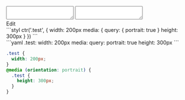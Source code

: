 <div data-size="200" class="code-cont" data-example="portrait">
    <div class="code">
        <div class="code-wrap">
            <textarea id="stylus"></textarea>
            <textarea id="css"></textarea>
            <div class="edit-code">
                <span>Edit</span>
            </div>
        </div>
    </div>
</div>


<div data-size="200" data-examples="stylus"></div>
```styl
ctr('.test', {
  width: 200px
  media: {
    query: {
      portrait: true
    }
    height: 300px
  }
})
```

<div data-size="200" data-examples="yaml"></div>
```yaml
.test:
  width: 200px
  media:
    query:
      portrait: true
    height: 300px
```

```css
.test {
  width: 200px;
}
@media (orientation: portrait) {
  .test {
    height: 300px;
  }
}
```
<div class="cf"></div>
